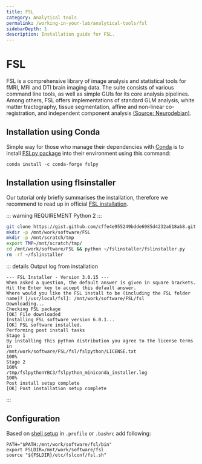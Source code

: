 ```yaml
---
title: FSL
category: Analytical tools
permalink: /working-in-your-lab/analytical-tools/fsl
sidebarDepth: 1
description: Installation guide for FSL.
---
```


# FSL

FSL is a comprehensive library of image analysis and statistical tools
for fMRI, MRI and DTI brain imaging data. The suite consists of various
command line tools, as well as simple GUIs for its core analysis pipelines.
Among others, FSL offers implementations of standard GLM analysis,
white matter tractography, tissue segmentation, affine and non-linear
co-registration, and independent component analysis [(Source: Neurodebian)](http://neuro.debian.net/pkgs/fsl-complete.html).

## Installation using Conda

Simple way for those who manage their dependencies with
[Conda](https://docs.hdc.ntnu.no/working-in-your-lab/analytical-tools/conda/)
is to install [FSLpy package](https://anaconda.org/conda-forge/fslpy) into their
environment using this command:

```
conda install -c conda-forge fslpy
```

## Installation using flsinstaller

Our tutorial only briefly summarises the installation, therefore we recommend to read up
in official [FSL installation](https://fsl.fmrib.ox.ac.uk/fsl/fslwiki/FslInstallation/Linux).

::: warning REQUIREMENT
Python 2
:::

```bash
git clone https://gist.github.com/cffe4e955249bdde6985d4232a618ab8.git ~/fslinstaller
mkdir -p /mnt/work/software/FSL
mkdir -p /mnt/scratch/tmp
export TMP=/mnt/scratch/tmp/
cd /mnt/work/software/FSL && python ~/fslinstaller/fslinstaller.py
rm -rf ~/fslinstaller
```

::: details Output log from installation

```
--- FSL Installer - Version 3.0.15 ---
When asked a question, the default answer is given in square brackets.
Hit the Enter key to accept this default answer.
Where would you like the FSL install to be (including the FSL folder name)? [/usr/local/fsl]: /mnt/work/software/FSL/fsl
Downloading...
Checking FSL package
[OK] File downloaded
Installing FSL software version 6.0.1...
[OK] FSL software installed.
Performing post install tasks
Stage 1
By installing this python distribution you agree to the license terms in
/mnt/work/software/FSL/fsl/fslpython/LICENSE.txt
100%
Stage 2
100%
/tmp/fslpythonYBC3/fslpython_miniconda_installer.log
100%
Post install setup complete
[OK] Post installation setup complete
```

:::

## Configuration

Based on [shell setup](https://fsl.fmrib.ox.ac.uk/fsl/fslwiki/FslInstallation/ShellSetup)
in `.profile` or `.bashrc` add following:

```
PATH="$PATH:/mnt/work/software/fsl/bin"
export FSLDIR=/mnt/work/software/fsl
source "${FSLDIR}/etc/fslconf/fsl.sh"
```
